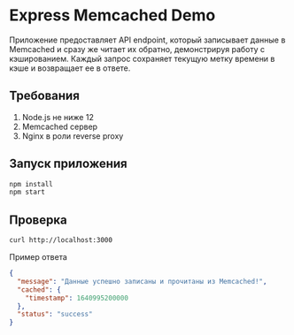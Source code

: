 # Express Memcached Demo
Приложение предоставляет API endpoint, который записывает данные в Memcached и сразу же читает их обратно, демонстрируя работу с кэшированием. Каждый запрос сохраняет текущую метку времени в кэше и возвращает ее в ответе.

## Требования
1) Node.js не ниже 12
2) Memcached сервер
3) Nginx в роли reverse proxy

## Запуск приложения
```bash
npm install
npm start
```
## Проверка
```bash
curl http://localhost:3000
```
Пример ответа
```json
{
  "message": "Данные успешно записаны и прочитаны из Memcached!",
  "cached": {
    "timestamp": 1640995200000
  },
  "status": "success"
}
```
